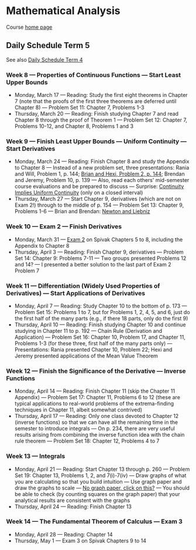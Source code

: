 # Mathematical Analysis

Course [home page](./)

## Daily Schedule Term 5

See also [Daily Schedule Term 4](./daily_schedule_term_4.html)

### Week 8 &mdash; Properties of Continuous Functions &mdash; Start Least Upper Bounds

* Monday, March 17 &mdash; Reading: Study the first eight theorems in Chapter 7 (note that the proofs of the first three theorems are deferred until Chapter 8) &mdash; Problem Set 11: Chapter 7, Problems 1-3
* Thursday, March 20 &mdash; Reading: Finish studying Chapter 7 and read Chapter 8 through the proof of Theorem 1 &mdash; Problem Set 12: Chapter 7, Problems 10-12, and Chapter 8, Problems 1 and 3

### Week 9 &mdash; Finish Least Upper Bounds &mdash; Uniform Continuity &mdash; Start Derivatives

* Monday, March 24 &mdash; Reading: Finish Chapter 8 and study the Appendix to Chapter 8 &mdash; Instead of a new problem set, three presentations: Rania and Will, Problem 1, p. 144; [Brian and Hexi, Problem 2, p. 144](./illustrations/UniformContinuity.nb.pdf); Brendan and Jeremy, Problem 10, p. 139 &mdash; Also, read each others' mid-semester course evaluations and be prepared to discuss &mdash; Surprise: [Continuity Implies Uniform Continuity](./illustrations/ContinuityImpliesUniformContinuity.nb.pdf) (only on a closed interval)
* Thursday, March 27 &mdash; Start Chapter 9, derivatives (which are not on Exam 2!) through to the middle of p. 154 &mdash; Problem Set 13: Chapter 9, Problems 1-6 &mdash; Brian and Brendan: [Newton and Liebniz](./illustrations/NewtonAndLeibniz.nb.pdf)

### Week 10 &mdash; Exam 2 &mdash; Finish Derivatives

* Monday, March 31 &mdash; [Exam 2](./exams/Exam2.nb.pdf) on Spivak Chapters 5 to 8, including the Appendix to Chapter 8
* Thursday, April 3 &mdash; Reading: Finish Chapter 9, derivatives &mdash; Problem Set 14: Chapter 9: Problems 7-11 &mdash; Two groups presented Problems 12 and 14? &mdash; I presented a better solution to the last part of Exam 2 Problem 7

### Week 11 &mdash; Differentiation (Widely Used Properties of Derivatives) &mdash; Start Applications of Derivatives

* Monday, April 7 &mdash; Reading: Study Chapter 10 to the bottom of p. 173 &mdash; Problem Set 15: Problems 1 to 7, but for Problems 1, 2, 4, 5, and 6, just do the first half of the many parts (e.g., if there 18 parts, only do the first 9)
* Thursday, April 10 &mdash; Reading: Finish studying Chapter 10 and continue studying in Chapter 11 to p. 192 &mdash; Chain Rule (Derivation and Application) &mdash; Problem Set 16: Chapter 10, Problem 17, and Chapter 11, Problems 1-3 (for these three, first half of the many parts only) &mdash; Presentations: Rania presented Chapter 10, Problem 22; Hexi and Jeremy presented applications of the Mean Value Theorem

### Week 12 &mdash; Finish the Significance of the Derivative &mdash; Inverse Functions

* Monday, April 14 &mdash; Reading: Finish Chapter 11 (skip the Chapter 11 Appendix) &mdash; Problem Set 17: Chapter 11, Problems 6 to 12 (these are typical applications to real-world problems of the extrema-finding techniques in Chapter 11, albeit somewhat contrived)
* Thursday, April 17 &mdash; Reading: Only one class devoted to Chapter 12 (inverse functions) so that we can have all the remaining time in the semester to introduce integrals &mdash; On p. 234, there are very useful results arising from combining the inverse function idea with the chain rule theorem &mdash; Problem Set 18: Chapter 12, Problems 4 to 7

### Week 13 &mdash; Integrals

* Monday, April 21 &mdash; Reading: Start Chapter 13 through p. 260 &mdash; Problem Set 19: Chapter 13, Problems 1, 2, and 7(i)-7(iv) &mdash; Draw graphs of what you are calculating so that you build intuition &mdash; Use graph paper and draw the graphs to scale &mdash; [No graph paper, click on this?](./illustrations/print-graph-paper.com.pdf) &mdash; You should be able to check (by counting squares on the graph paper) that your analytical results are consistent with the graphs
* Thursday, April 24 &mdash; Reading: Finish Chapter 13

### Week 14 &mdash; The Fundamental Theorem of Calculus &mdash; Exam 3

* Monday, April 28 &mdash; Reading: Chapter 14
* Thursday, May 1 &mdash; Exam 3 on Spivak Chapters 9 to 14
